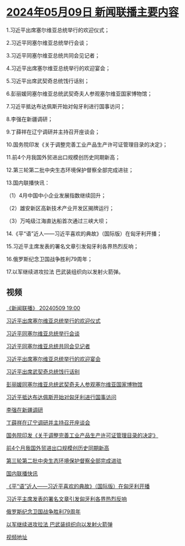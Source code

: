 # [2024年05月09日 新闻联播主要内容](https://tv.cctv.com/lm/xwlb/day/20240509.shtml)

1.习近平出席塞尔维亚总统举行的欢迎仪式；

2.习近平同塞尔维亚总统举行会谈；

3.习近平同塞尔维亚总统共同会见记者；

4.习近平出席塞尔维亚总统举行的欢迎宴会；

5.习近平出席武契奇总统饯行话别；

6.彭丽媛同塞尔维亚总统武契奇夫人参观塞尔维亚国家博物馆；

7.习近平抵达布达佩斯开始对匈牙利进行国事访问；

8.李强在新疆调研；

9.丁薛祥在辽宁调研并主持召开座谈会；

10.国务院印发《关于调整完善工业产品生产许可证管理目录的决定》；

11.前4个月我国外贸进出口规模创历史同期新高；

12.第三轮第二批中央生态环境保护督察全部完成进驻；

13.国内联播快讯：

（1）4月中国中小企业发展指数继续回升；

（2）雄安新区高新技术产业开发区揭牌运行；

（3）万吨级江海直达船首次通过三峡大坝；

14.《平“语”近人——习近平喜欢的典故》（国际版）在匈牙利开播；

15.习近平主席发表的署名文章引发匈牙利各界热烈反响；

16.俄罗斯纪念卫国战争胜利79周年；

17.以军继续进攻拉法 巴武装组织向以发射火箭弹。

## 视频

[《新闻联播》 20240509 19:00](https://tv.cctv.com/2024/05/09/VIDEsnGhQRgBNWrLYCWZRdPc240509.shtml)

[习近平出席塞尔维亚总统举行的欢迎仪式](https://tv.cctv.com/2024/05/09/VIDEZTFORegecjWeaEUkIfmy240509.shtml)

[习近平同塞尔维亚总统举行会谈](https://tv.cctv.com/2024/05/09/VIDEwJbBrtHLrFBpV6MNiYdb240509.shtml)

[习近平同塞尔维亚总统共同会见记者](https://tv.cctv.com/2024/05/09/VIDEYl90AOf6353JbwYmRgcU240509.shtml)

[习近平出席塞尔维亚总统举行的欢迎宴会](https://tv.cctv.com/2024/05/09/VIDEsS7Ceg3urWW86Y05Mavu240509.shtml)

[习近平出席武契奇总统饯行话别](https://tv.cctv.com/2024/05/09/VIDEhkyXf8p6nhcUw6FTD7dI240509.shtml)

[彭丽媛同塞尔维亚总统武契奇夫人参观塞尔维亚国家博物馆](https://tv.cctv.com/2024/05/09/VIDECJ2barAQvBcD4EhFWQgx240509.shtml)

[习近平抵达布达佩斯开始对匈牙利进行国事访问](https://tv.cctv.com/2024/05/09/VIDEpKiDfwSfzSSURtqQNWVK240509.shtml)

[李强在新疆调研](https://tv.cctv.com/2024/05/09/VIDEdsBiffwAgSiukb37Gm0A240509.shtml)

[丁薛祥在辽宁调研并主持召开座谈会](https://tv.cctv.com/2024/05/09/VIDE0laKm6EodNcgXUYS96AX240509.shtml)

[国务院印发《关于调整完善工业产品生产许可证管理目录的决定》](https://tv.cctv.com/2024/05/09/VIDEpeqK1toosihcABMZ875Z240509.shtml)

[前4个月我国外贸进出口规模创历史同期新高](https://tv.cctv.com/2024/05/09/VIDEipHWCxq3tAGj06pM4MeI240509.shtml)

[第三轮第二批中央生态环境保护督察全部完成进驻](https://tv.cctv.com/2024/05/09/VIDEHdQe21jNIsH5EwPUU73D240509.shtml)

[国内联播快讯](https://tv.cctv.com/2024/05/09/VIDEZPIZo8afxWPVmiKDAhm2240509.shtml)

[《平“语”近人——习近平喜欢的典故》（国际版）在匈牙利开播](https://tv.cctv.com/2024/05/09/VIDEVrkPnTi7NaUYTlg7DGrR240509.shtml)

[习近平主席发表的署名文章引发匈牙利各界热烈反响](https://tv.cctv.com/2024/05/09/VIDELt9CMFHr6bq0qNkwKqCf240509.shtml)

[俄罗斯纪念卫国战争胜利79周年](https://tv.cctv.com/2024/05/09/VIDE2zHohP8wRoSyutHKU5l9240509.shtml)

[以军继续进攻拉法 巴武装组织向以发射火箭弹](https://tv.cctv.com/2024/05/09/VIDETUUgR2DMloIPUWeVwxuA240509.shtml)

[视频地址](https://tv.cctv.com/lm/xwlb/day/20240509.shtml) 

